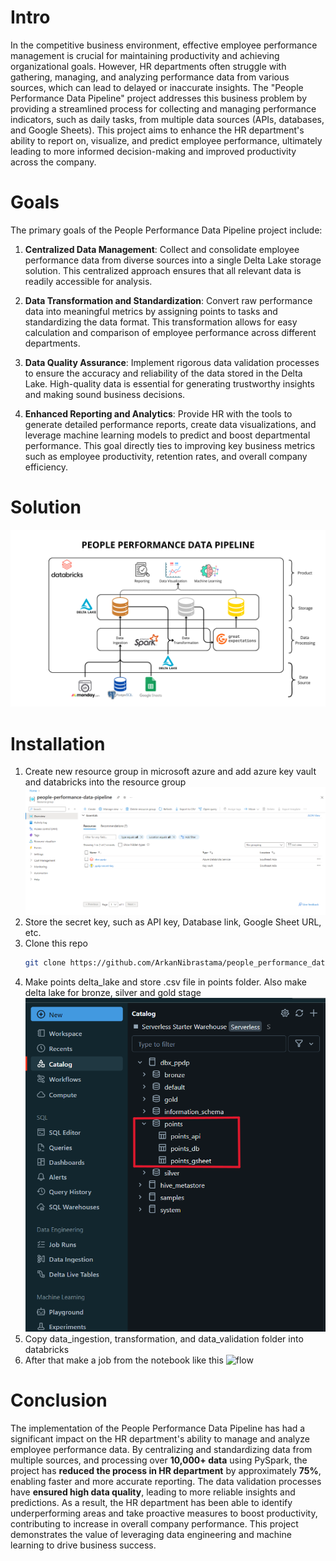 # Intro
In the competitive business environment, effective employee performance management is crucial for maintaining productivity and achieving organizational goals. However, HR departments often struggle with gathering, managing, and analyzing performance data from various sources, which can lead to delayed or inaccurate insights. The "People Performance Data Pipeline" project addresses this business problem by providing a streamlined process for collecting and managing performance indicators, such as daily tasks, from multiple data sources (APIs, databases, and Google Sheets). This project aims to enhance the HR department's ability to report on, visualize, and predict employee performance, ultimately leading to more informed decision-making and improved productivity across the company.
# Goals
The primary goals of the People Performance Data Pipeline project include:

1. <b>Centralized Data Management</b>: Collect and consolidate employee performance data from diverse sources into a single Delta Lake storage solution. This centralized approach ensures that all relevant data is readily accessible for analysis.

2. <b>Data Transformation and Standardization</b>: Convert raw performance data into meaningful metrics by assigning points to tasks and standardizing the data format. This transformation allows for easy calculation and comparison of employee performance across different departments.

3. <b>Data Quality Assurance</b>: Implement rigorous data validation processes to ensure the accuracy and reliability of the data stored in the Delta Lake. High-quality data is essential for generating trustworthy insights and making sound business decisions.

4. <b>Enhanced Reporting and Analytics</b>: Provide HR with the tools to generate detailed performance reports, create data visualizations, and leverage machine learning models to predict and boost departmental performance. This goal directly ties to improving key business metrics such as employee productivity, retention rates, and overall company efficiency.

# Solution
![architecture](./img/architecture.png)

# Installation
1. Create new resource group in microsoft azure and add azure key vault and databricks into the resource group
![resource group](./img/rg.png)
2. Store the secret key, such as API key, Database link, Google Sheet URL, etc.
3. Clone this repo
    ```bash
    git clone https://github.com/ArkanNibrastama/people_performance_data_pipeline.git
    ```
4. Make points delta_lake and store .csv file in points folder. Also make delta lake for bronze, silver and gold stage
![points](./img/points.png)
5. Copy data_ingestion, transformation, and data_validation folder into databricks
6. After that make a job from the notebook like this
![flow](./img/workflow.png.)

# Conclusion
The implementation of the People Performance Data Pipeline has had a significant impact on the HR department's ability to manage and analyze employee performance data. By centralizing and standardizing data from multiple sources, and processing over <b>10,000+ data</b> using PySpark, the project has <b>reduced the process in HR department</b> by approximately <b>75%</b>, enabling faster and more accurate reporting. The data validation processes have <b>ensured high data quality</b>, leading to more reliable insights and predictions. As a result, the HR department has been able to identify underperforming areas and take proactive measures to boost productivity, contributing to increase in overall company performance. This project demonstrates the value of leveraging data engineering and machine learning to drive business success.